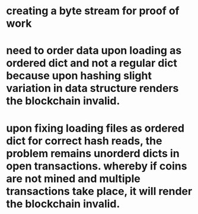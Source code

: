 # creating a byte stream for proof of work
# need to order data upon loading as ordered dict and not a regular dict because upon hashing slight variation in data structure renders the blockchain invalid.
# upon fixing loading files as ordered dict for correct hash reads, the problem remains unorderd dicts in open transactions. whereby if coins are not mined and multiple transactions take place, it will render the blockchain invalid.